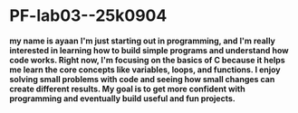 # PF-lab03--25k0904
**my name is ayaan**
**I'm just starting out in programming, and I'm really interested in learning how to build simple programs and understand how code works. Right now, I'm focusing on the basics of C because it helps me learn the core concepts like variables, loops, and functions. I enjoy solving small problems with code and seeing how small changes can create different results. My goal is to get more confident with programming and eventually build useful and fun projects.**
